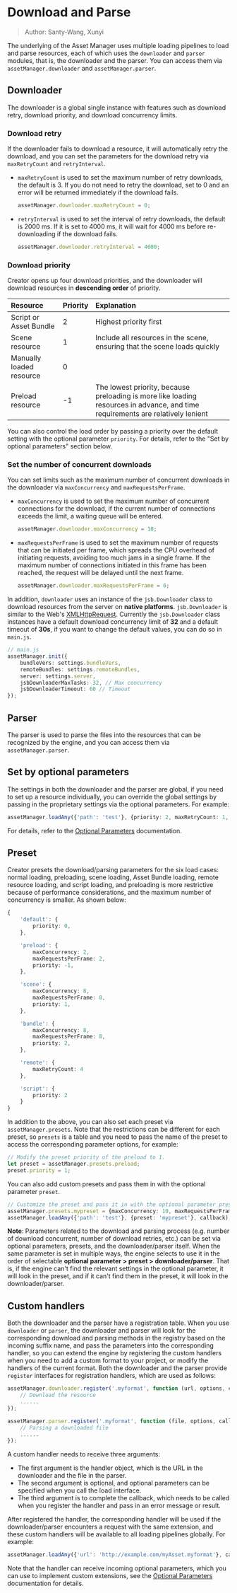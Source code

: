 # Download and Parse

> Author: Santy-Wang, Xunyi

The underlying of the Asset Manager uses multiple loading pipelines to load and parse resources, each of which uses the `downloader` and `parser` modules, that is, the downloader and the parser. You can access them via `assetManager.downloader` and `assetManager.parser`.

## Downloader

The downloader is a global single instance with features such as download retry, download priority, and download concurrency limits.

### Download retry

If the downloader fails to download a resource, it will automatically retry the download, and you can set the parameters for the download retry via `maxRetryCount` and `retryInterval`.

- `maxRetryCount` is used to set the maximum number of retry downloads, the default is 3. If you do not need to retry the download, set to 0 and an error will be returned immediately if the download fails.

  ```typescript
  assetManager.downloader.maxRetryCount = 0;
  ```

- `retryInterval` is used to set the interval of retry downloads, the default is 2000 ms. If it is set to 4000 ms, it will wait for 4000 ms before re-downloading if the download fails.

  ```typescript
  assetManager.downloader.retryInterval = 4000;
  ```

### Download priority

Creator opens up four download priorities, and the downloader will download resources in **descending order** of priority.

| Resource | Priority | Explanation |
| :-- | :---- | :--- |
| Script or Asset Bundle | 2  | Highest priority first |
| Scene resource         | 1  | Include all resources in the scene, ensuring that the scene loads quickly |
| Manually loaded resource   | 0  |  |
| Preload resource           | -1 | The lowest priority, because preloading is more like loading resources in advance, and time requirements are relatively lenient |

You can also control the load order by passing a priority over the default setting with the optional parameter `priority`. For details, refer to the "Set by optional parameters" section below. 

### Set the number of concurrent downloads

You can set limits such as the maximum number of concurrent downloads in the downloader via `maxConcurrency` and `maxRequestsPerFrame`.

- `maxConcurrency` is used to set the maximum number of concurrent connections for the download, if the current number of connections exceeds the limit, a waiting queue will be entered.

  ```typescript
  assetManager.downloader.maxConcurrency = 10;
  ```

- `maxRequestsPerFrame` is used to set the maximum number of requests that can be initiated per frame, which spreads the CPU overhead of initiating requests, avoiding too much jams in a single frame. If the maximum number of connections initiated in this frame has been reached, the request will be delayed until the next frame.

  ```typescript
  assetManager.downloader.maxRequestsPerFrame = 6;
  ```

In addition, `downloader` uses an instance of the `jsb.Downloader` class to download resources from the server on **native platforms**. `jsb.Downloader` is similar to the Web's [XMLHttpRequest](https://developer.mozilla.org/zh-CN/docs/Web/API/XMLHttpRequest). Currently the `jsb.Downloader` class instances have a default download concurrency limit of **32** and a default timeout of **30s**, if you want to change the default values, you can do so in `main.js`.

```typescript
// main.js
assetManager.init({ 
    bundleVers: settings.bundleVers,
    remoteBundles: settings.remoteBundles,
    server: settings.server,
    jsbDownloaderMaxTasks: 32, // Max concurrency
    jsbDownloaderTimeout: 60 // Timeout
});
```

## Parser

The parser is used to parse the files into the resources that can be recognized by the engine, and you can access them via `assetManager.parser`.

## Set by optional parameters

The settings in both the downloader and the parser are global, if you need to set up a resource individually, you can override the global settings by passing in the proprietary settings via the optional parameters. For example:

```typescript
assetManager.loadAny({'path': 'test'}, {priority: 2, maxRetryCount: 1, maxConcurrency: 10}, callback);
```

For details, refer to the [Optional Parameters](options.md) documentation.

## Preset

Creator presets the download/parsing parameters for the six load cases: normal loading, preloading, scene loading, Asset Bundle loading, remote resource loading, and script loading, and preloading is more restrictive because of performance considerations, and the maximum number of concurrency is smaller. As shown below:

```typescript
{
    'default': {
        priority: 0,
    },

    'preload': {
        maxConcurrency: 2, 
        maxRequestsPerFrame: 2,
        priority: -1,
    },

    'scene': {
        maxConcurrency: 8, 
        maxRequestsPerFrame: 8,
        priority: 1,
    },

    'bundle': {
        maxConcurrency: 8, 
        maxRequestsPerFrame: 8,
        priority: 2,
    },

    'remote': {
        maxRetryCount: 4
    },

    'script': {
        priority: 2
    }
}
```

In addition to the above, you can also set each preset via `assetManager.presets`. Note that the restrictions can be different for each preset, so `presets` is a table and you need to pass the name of the preset to access the corresponding parameter options, for example:

```typescript
// Modify the preset priority of the preload to 1.
let preset = assetManager.presets.preload;
preset.priority = 1;
```

You can also add custom presets and pass them in with the optional parameter `preset`.

```typescript
// Customize the preset and pass it in with the optional parameter preset.
assetManager.presets.mypreset = {maxConcurrency: 10, maxRequestsPerFrame: 6};
assetManager.loadAny({'path': 'test'}, {preset: 'mypreset'}, callback);
```

**Note**: Parameters related to the download and parsing process (e.g. number of download concurrent, number of download retries, etc.) can be set via optional parameters, presets, and the downloader/parser itself. When the same parameter is set in multiple ways, the engine selects to use it in the order of selectable **optional parameter > preset > downloader/parser**. That is, if the engine can't find the relevant settings in the optional parameter, it will look in the preset, and if it can't find them in the preset, it will look in the downloader/parser.

## Custom handlers

Both the downloader and the parser have a registration table. When you use `downloader` or `parser`, the downloader and parser will look for the corresponding download and parsing methods in the registry based on the incoming suffix name, and pass the parameters into the corresponding handler, so you can extend the engine by registering the custom handlers when you need to add a custom format to your project, or modify the handlers of the current format. Both the downloader and the parser provide `register` interfaces for registration handlers, which are used as follows:

```typescript
assetManager.downloader.register('.myformat', function (url, options, callback) {
    // Download the resource
    ......
});

assetManager.parser.register('.myformat', function (file, options, callback) {
    // Parsing a downloaded file
    ......
});
```

A custom handler needs to receive three arguments:
- The first argument is the handler object, which is the URL in the downloader and the file in the parser.
- The second argument is optional, and optional parameters can be specified when you call the load interface.
- The third argument is to complete the callback, which needs to be called when you register the handler and pass in an error message or result.

After registered the handler, the corresponding handler will be used if the downloader/parser encounters a request with the same extension, and these custom handlers will be available to all loading pipelines globally. For example:

```typescript
assetManager.loadAny({'url': 'http://example.com/myAsset.myformat'}, callback);
```

Note that the handler can receive incoming optional parameters, which you can use to implement custom extensions, see the [Optional Parameters](options.md#expand-engine) documentation for details.
